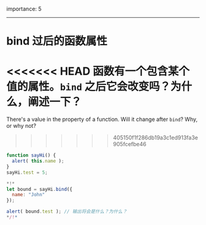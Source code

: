 importance: 5

---

# bind 过后的函数属性

<<<<<<< HEAD
函数有一个包含某个值的属性。`bind` 之后它会改变吗？为什么，阐述一下？
=======
There's a value in the property of a function. Will it change after `bind`? Why, or why not?
>>>>>>> 405150f1f286db19a3c1ed913fa3e905fcefbe46

```js run
function sayHi() {
  alert( this.name );
}
sayHi.test = 5;

*!*
let bound = sayHi.bind({
  name: "John"
});

alert( bound.test ); // 输出将会是什么？为什么？
*/!*
```

